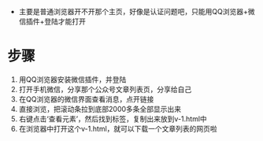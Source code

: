 
* 主要是普通浏览器开不开那个主页，好像是认证问题吧，只能用QQ浏览器+微信插件+登陆才能打开


# 步骤

1. 用QQ浏览器安装微信插件，并登陆
2. 打开手机微信，分享那个公众号文章列表页，分享给自己
3. 在QQ浏览器的微信界面查看消息，点开链接
4. 直接浏览，把滚动条拉到底部2000多条全部显示出来
5. 右键点击‘查看元素’，然后找到标签，复制出来放到v-1.html中
6. 在浏览器中打开这个v-1.html，就可以下载一个文章列表的网页啦
